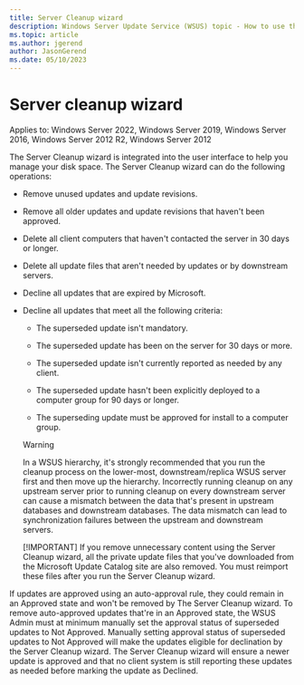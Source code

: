 ```yaml
---
title: Server Cleanup wizard
description: Windows Server Update Service (WSUS) topic - How to use the Server Cleanup wizard to manage disk space.
ms.topic: article
ms.author: jgerend
author: JasonGerend
ms.date: 05/10/2023
---
```

# Server cleanup wizard

Applies to: Windows Server 2022, Windows Server 2019, Windows Server 2016, Windows Server 2012 R2, Windows Server 2012

The Server Cleanup wizard is integrated into the user interface to help you manage your disk space. The Server Cleanup wizard can do the following operations:

- Remove unused updates and update revisions.

- Remove all older updates and update revisions that haven't been approved.

- Delete all client computers that haven't contacted the server in 30 days or longer.

- Delete all update files that aren't needed by updates or by downstream servers.

- Decline all updates that are expired by Microsoft.

- Decline all updates that meet all the following criteria:

  - The superseded update isn't mandatory.

  - The superseded update has been on the server for 30 days or more.

  - The superseded update isn't currently reported as needed by any client.

  - The superseded update hasn't been explicitly deployed to a computer group for 90 days or longer.

  - The superseding update must be approved for install to a computer group.

  > [!WARNING]
  >  In a WSUS hierarchy, it's strongly recommended that you run the cleanup process on the lower-most, downstream/replica WSUS server first and then move up the hierarchy. Incorrectly running cleanup on any upstream server prior to running cleanup on every downstream server can cause a mismatch between the data that's present in upstream databases and downstream databases. The data mismatch can lead to synchronization failures between the upstream and downstream servers.
  >
  > [!IMPORTANT]
  >  If you remove unnecessary content using the Server Cleanup wizard, all the private update files that you've downloaded from the Microsoft Update Catalog site are also removed. You must reimport these files after you run the Server Cleanup wizard.

If updates are approved using an auto-approval rule, they could remain in an Approved state and won't be removed by The Server Cleanup wizard. To remove auto-approved updates that're in an Approved state, the WSUS Admin must at minimum manually set the approval status of superseded updates to Not Approved. Manually setting approval status of superseded updates to Not Approved will make the updates eligible for declination by the Server Cleanup wizard. The Server Cleanup wizard will ensure a newer update is approved and that no client system is still reporting these updates as needed before marking the update as Declined.
